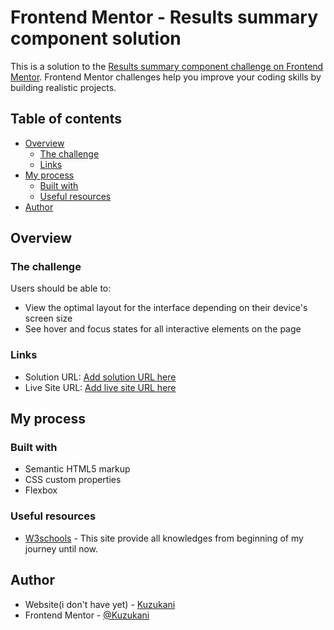 # Frontend Mentor - Results summary component solution

This is a solution to the [Results summary component challenge on Frontend Mentor](https://www.frontendmentor.io/challenges/results-summary-component-CE_K6s0maV). Frontend Mentor challenges help you improve your coding skills by building realistic projects. 

## Table of contents

- [Overview](#overview)
  - [The challenge](#the-challenge)
  - [Links](#links)
- [My process](#my-process)
  - [Built with](#built-with)
  - [Useful resources](#useful-resources)
- [Author](#author)

## Overview

### The challenge

Users should be able to:

- View the optimal layout for the interface depending on their device's screen size
- See hover and focus states for all interactive elements on the page

### Links

- Solution URL: [Add solution URL here](https://www.frontendmentor.io/solutions/results-summary-component-using-flexbox-BWoFMlAuVl)
- Live Site URL: [Add live site URL here](https://kuzukani.github.io/results-summary-component/)

## My process

### Built with

- Semantic HTML5 markup
- CSS custom properties
- Flexbox

### Useful resources

- [W3schools](https://www.w3schools.com) - This site provide all knowledges from beginning of my journey until now.

## Author

- Website(i don't have yet) - [Kuzukani](#)
- Frontend Mentor - [@Kuzukani](https://www.frontendmentor.io/profile/Kuzukani)

